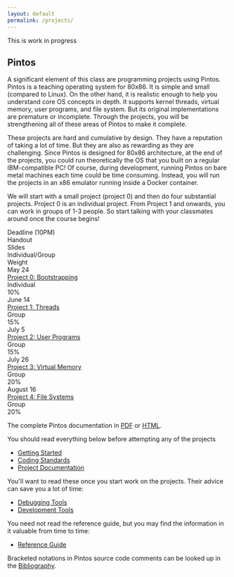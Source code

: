 ```yaml
---
layout: default
permalink: /projects/
---
```


<span class="em">This is work in progress</span>

## Pintos

A significant element of this class are programming projects using Pintos. Pintos is a teaching operating system for 80x86. It is simple and small (compared to Linux). On the other hand, it is realistic enough to help you understand core OS concepts in depth. It supports kernel threads, virtual memory, user programs, and file system. But its original implementations are premature or incomplete. Through the projects, you will be strengthening all of these areas of Pintos to make it complete.

<span class="em">These projects are hard and cumulative by design.</span> They have a reputation of taking a lot of time. But they are also as rewarding as they are challenging. Since Pintos is designed for 80x86 architecture, at the end of the projects, you could run theoretically the OS that you built on a regular IBM-compatible PC! Of course, during development, running Pintos on bare metal machines each time could be time consuming. Instead, you will run the projects in an x86 emulator running inside a Docker container. 

We will start with a small project (project 0) and then do four substantial projects. Project 0 is an individual project. From Project 1 and onwards, you can work in groups of 1-3 people. So start talking with your classmates around once the course begins!

<div class="grid">
    <div class="hrow row">
        <div class="hcolumn column2">Deadline (10PM)</div>
        <div class="column3">Handout</div>
        <div class="column3">Slides</div>
        <div class="column2">Individual/Group</div>
        <div class="column2">Weight</div>
    </div>
    <div class="row">
        <div class="column2">May 24</div>
        <div class="column3"><a href="WWW/pintos_2.html">Project 0: Bootstrapping</a></div>
        <div class="column3"></div>
        <div class="column2">Individual</div>
        <div class="column2">10%</div>
    </div>
    <div class="row">
        <div class="column2">June 14</div>
        <div class="column3"><a href="WWW/pintos_3.html">Project 1: Threads</a></div>
        <div class="column3"></div>
        <div class="column2">Group</div>
        <div class="column2">15%</div>
    </div>
    <div class="row">
        <div class="column2">July 5</div>
        <div class="column3"><a href="WWW/pintos_4.html">Project 2: User Programs</a></div>
        <div class="column3"></div>
        <div class="column2">Group</div>
        <div class="column2">15%</div>
    </div>
    <div class="row">
        <div class="column2">July 26</div>
        <div class="column3"><a href="WWW/pintos_5.html">Project 3: Virtual Memory</a></div>
        <div class="column3"></div>
        <div class="column2">Group</div>
        <div class="column2">20%</div>
    </div>
    <div class="row">
        <div class="column2">August 16</div>
        <div class="column3"><a href="WWW/pintos_6.html">Project 4: File Systems</a></div>
        <div class="column3"></div>
        <div class="column2">Group</div>
        <div class="column2">20%</div>
    </div>
</div>

The complete Pintos documentation in [PDF](WWW/pintos.pdf) or [HTML](WWW/pintos.html).

You should read everything below <span class="em">before attempting any of the projects</span>

- [Getting Started](WWW/pintos_1.html)
- [Coding Standards](WWW/pintos_9.html)
- [Project Documentation](WWW/pintos_10.html)

You'll want to read these once you start work on the projects. Their advice can save you a lot of time:

- [Debugging Tools](WWW/pintos_11.html)
- [Development Tools](WWW/pintos_12.html)

You need not read the reference guide, but you may find the information in it valuable from time to time:

- [Reference Guide](WWW/pintos_7.html)

Bracketed notations in Pintos source code comments can be looked up in the [Bibliography](WWW/pintos_14.html).


